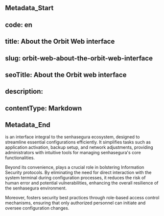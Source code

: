 ## Metadata_Start 
## code: en
## title: About the Orbit Web interface 
## slug: orbit-web-about-the-orbit-web-interface 
## seoTitle: About the Orbit web interface 
## description:  
## contentType: Markdown 
## Metadata_End
 is an interface integral to the senhasegura ecosystem, designed to streamline essential configurations efficiently. It simplifies tasks such as application activation, backup setup, and network adjustments, providing administrators with intuitive tools for managing senhasegura's core functionalities.

Beyond its convenience,  plays a crucial role in bolstering Information Security protocols. By eliminating the need for direct interaction with the system terminal during configuration processes, it reduces the risk of human error and potential vulnerabilities, enhancing the overall resilience of the senhasegura environment.

Moreover,  fosters security best practices through role-based access control mechanisms, ensuring that only authorized personnel can initiate and oversee configuration changes.